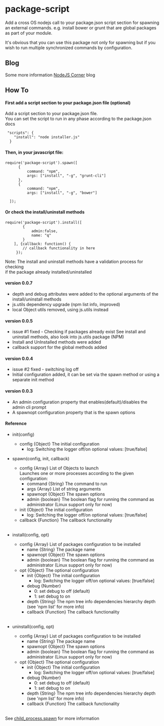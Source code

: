 package-script
==============

<p>Add a cross OS nodejs call to your package.json script section for spawning an external commands.
 e.g. install bower or grunt that are global packages as part of your module.</p>

<p>It's obvious that you can use this package not only for spawning but if you wish to run multiple synchronized commands by configuration.</p>

## Blog
Some more information [NodeJS Corner](http://nodejscorner.blogspot.co.il/) blog

## How To

#### First add a script section to your package.json file (optional)

Add a script section to your package.json file.<br/>
You can set the script to run in any phase according to the package.json docs

     "scripts": {
        "install": "node installer.js"
      }

#### Then, in your javascript file:

    require('package-script').spawn([
          {
              command: "npm",
              args: ["install", "-g", "grunt-cli"]
          },
          {
              command: "npm",
              args: ["install", "-g", "bower"]

      ]);

#### Or check the install/uninstall methods
    require('package-script').install([
            {
                admin:false,
                name: "q"
            }
        ], {callback: function() {
            // callback functionality in here
         });
Note: The install and uninstall methods have a validation process for checking <br/>
    if the package already installed/uninstalled


#### version 0.0.7
* depth and debug attributes were added to the optional arguments of the install/uninstall methods
* js.utils dependency upgrade (npm list info, improved)
* local Object utils removed, using js.utils instead

#### version 0.0.5
* issue #1 fixed - Checking if packages already exist
    See install and uninstall methods, also look into js.utils package (NPM)
* Install and UnInstalled methods were added
* callback support for the global methods added

#### version 0.0.4
* issue #2 fixed - switching log off
* Initial configuration added, it can be set via the spawn method or using a separate init method


#### version 0.0.3
* An admin configuration property that enables(default)/disables the admin cli prompt
* A spawnopt configuration property that is the spawn options

#### Reference
* init(config)
    + config {Object} The initial configuration
        + log: Switching the logger off/on optional values: [true/false]

* spawn(config, init, callback)
    + config {Array} List of Objects to launch <br/>
      Launches one or more processes according to the given configuration:
        + command {String} The command to run
        + args {Array} List of string arguments
        + spawnopt {Object} The spawn options
        + admin {boolean} The boolean flag for running the command as administrator (Linux support only for now)
    + init {Object} The initial configuration
        + log: Switching the logger off/on optional values: [true/false]
    + callback {Function} The callback functionality
    <br/>

* install(config, opt)
    + config {Array} List of packages configuration to be installed<br/>
        + name {String} The package name
        + spawnopt {Object} The spawn options
        + admin {boolean} The boolean flag for running the command as administrator (Linux support only for now)
    + opt {Object} The optional configuration
        + init {Object} The initial configuration
            + log: Switching the logger off/on optional values: [true/false]
        + debug {Number}
            + 0: set debug to off (default)
            + 1: set debug to on
        + depth {String} The npm tree info dependencies hierarchy depth (see 'npm list' for more info)
        + callback {Function} The callback functionality
    <br/>

* uninstall(config, opt)
    + config {Array} List of packages configuration to be installed<br/>
        + name {String} The package name
        + spawnopt {Object} The spawn options
        + admin {boolean} The boolean flag for running the command as administrator (Linux support only for now)
    + opt {Object} The optional configuration
        + init {Object} The initial configuration
            + log: Switching the logger off/on optional values: [true/false]
        + debug {Number}
            + 0: set debug to off (default)
            + 1: set debug to on
        + depth {String} The npm tree info dependencies hierarchy depth (see 'npm list' for more info)
        + callback {Function} The callback functionality
    <br/>

See [child_process.spawn](http://nodejs.org/api/child_process.html#child_process_child_process_spawn_command_args_options) for more information

